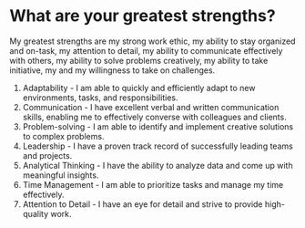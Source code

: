 # What are your greatest strengths?

My greatest strengths are my strong work ethic, my ability to stay organized and on-task, my attention to detail, my ability to communicate effectively with others, my ability to solve problems creatively, my ability to take initiative, my and my willingness to take on challenges.



1. Adaptability - I am able to quickly and efficiently adapt to new environments, tasks, and responsibilities.
2. Communication - I have excellent verbal and written communication skills, enabling me to effectively converse with colleagues and clients.
3. Problem-solving - I am able to identify and implement creative solutions to complex problems.
4. Leadership - I have a proven track record of successfully leading teams and projects.
5. Analytical Thinking - I have the ability to analyze data and come up with meaningful insights.
6. Time Management - I am able to prioritize tasks and manage my time effectively.
7. Attention to Detail - I have an eye for detail and strive to provide high-quality work.

